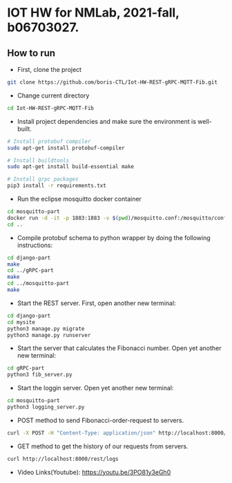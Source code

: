 # IOT HW for NMLab, 2021-fall, b06703027.

## How to run


- First, clone the project
```bash
git clone https://github.com/boris-CTL/Iot-HW-REST-gRPC-MQTT-Fib.git
```
- Change current directory
```bash
cd Iot-HW-REST-gRPC-MQTT-Fib
```
- Install project dependencies and make sure the environment is well-built.
```bash
# Install protobuf compiler
sudo apt-get install protobuf-compiler

# Install buildtools
sudo apt-get install build-essential make

# Install grpc packages
pip3 install -r requirements.txt
```
- Run the eclipse mosquitto docker container
```bash
cd mosquitto-part
docker run -d -it -p 1883:1883 -v $(pwd)/mosquitto.conf:/mosquitto/config/mosquitto.conf eclipse-mosquitto
cd ..
```
- Compile protobuf schema to python wrapper by doing the following instructions:
```bash
cd django-part 
make
cd ../gRPC-part
make
cd ../mosquitto-part
make
```
- Start the REST server. First, open another new terminal:
```bash
cd django-part
cd mysite
python3 manage.py migrate
python3 manage.py runserver
```
- Start the server that calculates the Fibonacci number. Open yet another new terminal:
```bash
cd gRPC-part
python3 fib_server.py
```
- Start the loggin server. Open yet another new terminal:
```bash
cd mosquitto-part
python3 logging_server.py
```
- POST method to send Fibonacci-order-request to servers.
```bash
curl -X POST -H "Content-Type: application/json" http://localhost:8000/rest/fibonacci/ -d "{\"order\": #Number}"
```

 - GET method to get the history of our requests from servers.
```bash
curl http://localhost:8000/rest/logs
```
 - Video Links(Youtube):
   https://youtu.be/3PO81y3eGh0
